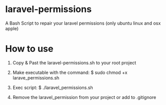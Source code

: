 # laravel-permissions
A Bash Script to repair your laravel permissions (only ubuntu linux and osx apple)

# How to use
1. Copy & Past the laravel-permissions.sh to your root project

2. Make executable with the command:
$ sudo chmod +x larave_permissions.sh

3. Exec script:
$ ./laravel_permissions.sh

4. Remove the laravel_permission from your project or add to .gitignore
